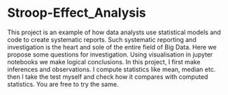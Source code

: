 # Stroop-Effect_Analysis
This project is an example of how data analysts use statistical models and code to create systematic reports. 
Such systematic reporting and investigation is the heart and sole of the entire field of Big Data. 
Here we propose some questions for investigation. Using visualisation in jupyter notebooks we make logical conclusions.
In this project, I first make inferences and observations. I compute statistics like mean, median etc. then I take the test myself and 
check how it compares with computed statistics. You are free to try the same.
